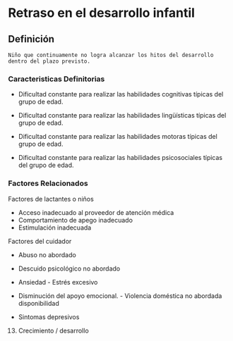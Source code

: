 # Retraso en el desarrollo infantil
## Definición
	Niño que continuamente no logra alcanzar los hitos del desarrollo  dentro del plazo previsto.

### Caracteristicas Definitorias
- Dificultad constante para 
realizar las habilidades 
cognitivas típicas del grupo 
de edad.   
- Dificultad constante para 
realizar las habilidades 
lingüísticas típicas del grupo 
de edad.   
 
 
 
 
- Dificultad constante para realizar 
las habilidades motoras típicas 
del grupo de edad.   
- Dificultad constante para realizar 
las habilidades psicosociales 
típicas del grupo de edad.

### Factores Relacionados
Factores de lactantes o niños   
- Acceso inadecuado al proveedor 
de atención médica   
- Comportamiento de apego 
inadecuado   
- Estimulación inadecuada  
 
Factores del cuidador   
 
 
 
- Abuso no abordado   
- Descuido psicológico no 
abordado  
 
- Ansiedad  - Estrés excesivo   
- Disminución del apoyo emocional.  - Violencia doméstica no abordada  
disponibilidad   
- Sintomas depresivos   
 
 13. Crecimiento / desarrollo

